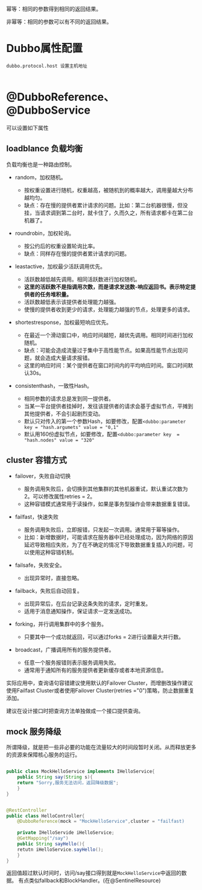 幂等：相同的参数得到相同的返回结果。

非幂等：相同的参数可以有不同的返回结果。



# Dubbo属性配置
```properties
dubbo.protocol.host 设置主机地址


```


# @DubboReference、@DubboService

可以设置如下属性

## loadblance 负载均衡

负载均衡也是一种路由控制。

+ random，加权随机。
    + 按权重设置进行随机，权重越高，被随机到的概率越大，调用量越大分布越均匀。
    + 缺点：存在慢的提供者累计请求的问题。比如：第二台机器很慢，但没挂，当请求调到第二台时，就卡住了，久而久之，所有请求都卡在第二台机器了。
+ roundrobin，加权轮询。
    + 按公约后的权重设置轮询比率。
    + 缺点：同样存在慢的提供者累计请求的问题。

+ leastactive，加权最少活跃调用优先。
    + 活跃数越低越先调用。相同活跃数进行加权随机。
    + **这里的活跃数不是指调用次数，而是请求发送数-响应返回书。表示特定提供者的任务堆积量。**
    + 活跃数越低表示该提供者处理能力越强。
    + 使慢的提供者收到更少的请求，处理能力越强的节点，处理更多的请求。
+ shortestresponse，加权最短响应优先。
    + 在最近一个滑动窗口中，响应时间越短，越优先调用。相同时间进行加权随机。
    + 缺点：可能会造成流量过于集中于高性能节点。如果高性能节点出现问题，就会造成大量请求报错。
    + 这里的响应时间：某个提供者在窗口时间内的平均响应时间。窗口时间默认30s。
+ consistenthash，一致性Hash。
    + 相同参数的请求总是发到同一提供者。
    + 当某一平台提供者挂掉时，发往该提供者的请求会基于虚拟节点，平摊到其他提供者，不会引起剧烈变动。
    + 默认只对传入的第一个参数Hash，如要修改，配置`<dubbo:parameter key = "hash.argumets" value = "0,1"`
    + 默认用160份虚拟节点，如要修改，配置`<dubbo:parameter key  = "hash.nodes" value = "320"`


## cluster 容错方式

+ failover，失败自动切换
  + 服务调用失败后，会切换到其他集群的其他机器重试，默认重试次数为2。可以修改属性retries = 2。
  + 这种容错模式通常用于读操作，如果是事务型操作会带来数据重复错误。

+ failfast，快速失败
  + 服务调用失败后，立即报错，只发起一次调用。通常用于幂等操作。
  + 比如：新增数据时，可能请求在服务器中已经处理成功，因为网络的原因延迟导致相应失败，为了在不确定的情况下导致数据重复插入的问题，可以使用这种容错机制。


+ failsafe，失败安全。
  + 出现异常时，直接忽略。


+ failback，失败后自动回复。
  + 出现异常后，在后台记录这条失败的请求，定时重发。
  + 适用于消息通知操作，保证请求一定发送成功。


+ forking，并行调用集群中的多个服务。
  + 只要其中一个成功就返回，可以通过forks = 2进行设置最大并行数。


+ broadcast，广播调用所有的服务提供者。
  + 任意一个服务报错则表示服务调用失败。
  + 通常用于通知所有的服务提供者更新缓存或者本地资源信息。

实际应用中，查询语句容错建议使用默认的Failover Cluster，而增删改操作建议使用Failfast Cluster或者使用Failover Cluster(retries ="0")策略，防止数据重复添加。

建议在设计接口时把查询方法单独做成一个接口提供查询。

## mock 服务降级

所谓降级，就是把一些非必要的功能在流量较大的时间段暂时关闭。从而释放更多的资源来保障核心服务的运行。
```java

public class MockHelloService implements IHelloService{
    public String say(String s){
    return "Sorry,服务无法访问，返回降级数据";
    }
}


@RestController
public class HelloController{
    @DubboReference(mock = "MockHelloService",cluster = "failfast)
    
    private IHelloServide iHelloService;
    @GetMapping("/say")
    public String sayHello(){
    retutn iHelloService.sayHello();
    }
}

```
返回值超过默认时间时，访问/say接口得到就是`MockHelloService`中返回的数据。
有点类似fallback和BlockHandler。(在@SentinelResource)

